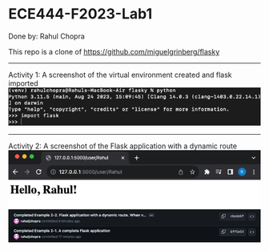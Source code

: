 # ECE444-F2023-Lab1

Done by: Rahul Chopra

This repo is a clone of https://github.com/miguelgrinberg/flasky

***

Activity 1: A screenshot of the virtual environment created and flask imported
![Activity 1 Screenshot](Screenshots/Activity_1.png)

***

Activity 2: A screenshot of the Flask application with a dynamic route
![Activity 2 Screenshot](Screenshots/Activity_2_1.png)
![Activity 2 Screenshot](Screenshots/Activity_2_2.png)